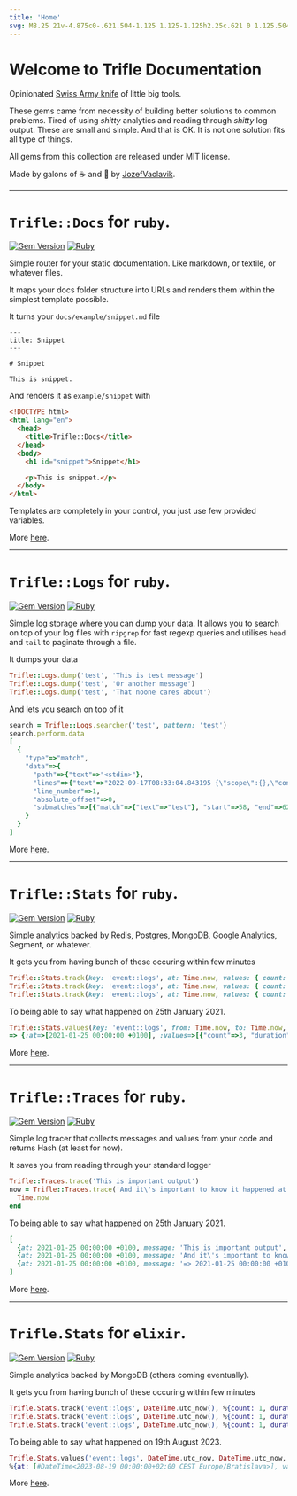 ```yaml
---
title: 'Home'
svg: M8.25 21v-4.875c0-.621.504-1.125 1.125-1.125h2.25c.621 0 1.125.504 1.125 1.125V21m0 0h4.5V3.545M12.75 21h7.5V10.75M2.25 21h1.5m18 0h-18M2.25 9l4.5-1.636M18.75 3l-1.5.545m0 6.205l3 1m1.5.5l-1.5-.5M6.75 7.364V3h-3v18m3-13.636l10.5-3.819
---
```


# Welcome to Trifle Documentation

Opinionated [Swiss Army knife](https://en.wikipedia.org/wiki/Swiss_Army_knife) of little big tools.

These gems came from necessity of building better solutions to common problems. Tired of using _shitty_ analytics and reading through _shitty_ log output. These are small and simple. And that is OK. It is not one solution fits all type of things.

All gems from this collection are released under MIT license.

Made by galons of ☕️ and 🍺 by [JozefVaclavik](https://twitter.com/JozefVaclavik).

---

# `Trifle::Docs` for `ruby`.

[![Gem Version](https://badge.fury.io/rb/trifle-docs.svg)](https://rubygems.org/gems/trifle-docs)
[![Ruby](https://github.com/trifle-io/trifle-docs/workflows/Ruby/badge.svg?branch=main)](https://github.com/trifle-io/trifle-docs)

Simple router for your static documentation. Like markdown, or textile, or whatever files.

It maps your docs folder structure into URLs and renders them within the simplest template possible.

It turns your `docs/example/snippet.md` file

```raw
---
title: Snippet
---

# Snippet

This is snippet.
```

And renders it as `example/snippet` with

```html
<!DOCTYPE html>
<html lang="en">
  <head>
    <title>Trifle::Docs</title>
  </head>
  <body>
    <h1 id="snippet">Snippet</h1>

    <p>This is snippet.</p>
  </body>
</html>
```

Templates are completely in your control, you just use few provided variables.

More [here](/trifle-docs/).

---

# `Trifle::Logs` for `ruby`.

[![Gem Version](https://badge.fury.io/rb/trifle-logs.svg)](https://rubygems.org/gems/trifle-logs)
[![Ruby](https://github.com/trifle-io/trifle-logs/workflows/Ruby/badge.svg?branch=main)](https://github.com/trifle-io/trifle-logs)

Simple log storage where you can dump your data. It allows you to search on top of your log files with `ripgrep` for fast regexp queries and utilises `head` and `tail` to paginate through a file.

It dumps your data

```ruby
Trifle::Logs.dump('test', 'This is test message')
Trifle::Logs.dump('test', 'Or another message')
Trifle::Logs.dump('test', 'That noone cares about')
```

And lets you search on top of it

```ruby
search = Trifle::Logs.searcher('test', pattern: 'test')
search.perform.data
[
  {
    "type"=>"match",
    "data"=>{
      "path"=>{"text"=>"<stdin>"},
      "lines"=>{"text"=>"2022-09-17T08:33:04.843195 {\"scope\":{},\"content\":\"This is test message\"}\n"},
      "line_number"=>1,
      "absolute_offset"=>0,
      "submatches"=>[{"match"=>{"text"=>"test"}, "start"=>58, "end"=>62}]
    }
  }
]
```

More [here](/trifle-logs/).

---

# `Trifle::Stats` for `ruby`.

[![Gem Version](https://badge.fury.io/rb/trifle-stats.svg)](https://rubygems.org/gems/trifle-stats)
[![Ruby](https://github.com/trifle-io/trifle-stats/workflows/Ruby/badge.svg?branch=main)](https://github.com/trifle-io/trifle-stats)

Simple analytics backed by Redis, Postgres, MongoDB, Google Analytics, Segment, or whatever.

It gets you from having bunch of these occuring within few minutes

```ruby
Trifle::Stats.track(key: 'event::logs', at: Time.now, values: { count: 1, duration: 2, lines: 241 })
Trifle::Stats.track(key: 'event::logs', at: Time.now, values: { count: 1, duration: 1, lines: 56 })
Trifle::Stats.track(key: 'event::logs', at: Time.now, values: { count: 1, duration: 5, lines: 361 })
```

To being able to say what happened on 25th January 2021.

```ruby
Trifle::Stats.values(key: 'event::logs', from: Time.now, to: Time.now, range: :day)
=> {:at=>[2021-01-25 00:00:00 +0100], :values=>[{"count"=>3, "duration"=>8, "lines"=>658}]}
```

More [here](/trifle-stats-rb/).

---

# `Trifle::Traces` for `ruby`.

[![Gem Version](https://badge.fury.io/rb/trifle-traces.svg)](https://rubygems.org/gems/trifle-traces)
[![Ruby](https://github.com/trifle-io/trifle-traces/workflows/Ruby/badge.svg?branch=main)](https://github.com/trifle-io/trifle-traces)

Simple log tracer that collects messages and values from your code and returns Hash (at least for now).

It saves you from reading through your standard logger

```ruby
Trifle::Traces.trace('This is important output')
now = Trifle::Traces.trace('And it\'s important to know it happened at') do
  Time.now
end
```

To being able to say what happened on 25th January 2021.

```ruby
[
  {at: 2021-01-25 00:00:00 +0100, message: 'This is important output', state: :success, head: false, meta: false}
  {at: 2021-01-25 00:00:00 +0100, message: 'And it\'s important to know it happened ', state: :success, head: false, meta: false}
  {at: 2021-01-25 00:00:00 +0100, message: '=> 2021-01-25 00:00:00 +0100', state: :success, head: false, meta: true}
]
```

More [here](/trifle-traces/).

---

# `Trifle.Stats` for `elixir`.

[![Gem Version](https://badge.fury.io/rb/trifle-stats.svg)](https://rubygems.org/gems/trifle-stats)
[![Ruby](https://github.com/trifle-io/trifle-stats/workflows/Ruby/badge.svg?branch=main)](https://github.com/trifle-io/trifle-stats)

Simple analytics backed by MongoDB (others coming eventually).

It gets you from having bunch of these occuring within few minutes

```elixir
Trifle.Stats.track('event::logs', DateTime.utc_now(), %{count: 1, duration: 2, lines: 241})
Trifle.Stats.track('event::logs', DateTime.utc_now(), %{count: 1, duration: 1, lines: 56})
Trifle.Stats.track('event::logs', DateTime.utc_now(), %{count: 1, duration: 5, lines: 3611})
```

To being able to say what happened on 19th August 2023.

```elixir
Trifle.Stats.values('event::logs', DateTime.utc_now, DateTime.utc_now, :day)
%{at: [#DateTime<2023-08-19 00:00:00+02:00 CEST Europe/Bratislava>], values: [%{"count" => 3, "duration" => 8, "lines" => 658}]}
```

More [here](/trifle-stats-ex/).
